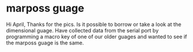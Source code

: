# marposs guage

Hi April,
Thanks for the pics. Is it possible to borrow or take a look at the dimensional guage. Have collected data from the serial port by programming a macro key of one of our older guages and wanted to see if the marposs guage is the same.
